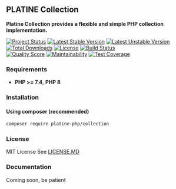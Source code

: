 ## PLATINE Collection
**Platine Collection provides a flexible and simple PHP collection implementation.**

[![Project Status](http://opensource.box.com/badges/active.svg)](http://opensource.box.com/badges)
[![Latest Stable Version](https://poser.pugx.org/platine-php/collection/v)](https://packagist.org/packages/platine-php/collection)
[![Latest Unstable Version](https://poser.pugx.org/platine-php/collection/v/unstable)](https://packagist.org/packages/platine-php/collection)
[![Total Downloads](https://poser.pugx.org/platine-php/collection/downloads)](https://packagist.org/packages/platine-php/collection)
[![License](https://poser.pugx.org/platine-php/collection/license)](https://packagist.org/packages/platine-php/collection)
[![Build Status](https://img.shields.io/travis/platine-php/collection/develop.svg?style=flat-square)](https://travis-ci.com/platine-php/collection)  
[![Quality Score](https://img.shields.io/scrutinizer/g/platine-php/collection.svg?style=flat-square)](https://scrutinizer-ci.com/g/platine-php/collection)
[![Maintainability](https://api.codeclimate.com/v1/badges/ce0d37e3a904cf61a3ad/maintainability)](https://codeclimate.com/github/platine-php/collection/maintainability)
[![Test Coverage](https://api.codeclimate.com/v1/badges/ce0d37e3a904cf61a3ad/test_coverage)](https://codeclimate.com/github/platine-php/collection/test_coverage)

### Requirements 
- **PHP >= 7.4**, **PHP 8** 

### Installation
#### Using composer (recommended)
```bash
composer require platine-php/collection
```

### License
MIT License See [LICENSE.MD](LICENSE.MD)

### Documentation 
Coming soon, be patient